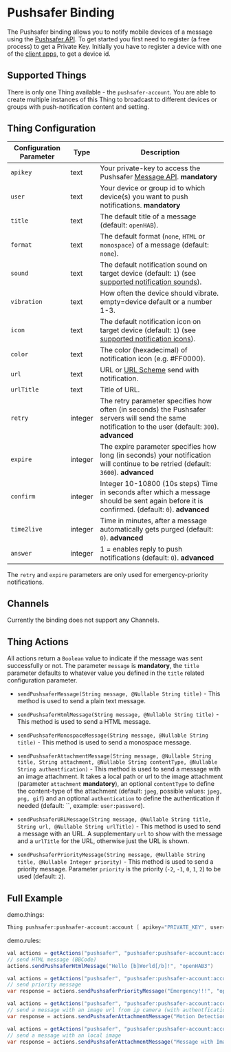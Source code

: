 # Pushsafer Binding

The Pushsafer binding allows you to notify mobile devices of a message using the [Pushsafer API](https://www.pushsafer.com/pushapi).
To get started you first need to register (a free process) to get a Private Key.
Initially you have to register a device with one of the [client apps](https://www.pushsafer.com/apps), to get a device id.

## Supported Things

There is only one Thing available - the `pushsafer-account`.
You are able to create multiple instances of this Thing to broadcast to different devices or groups with push-notification content and setting.

## Thing Configuration

| Configuration Parameter | Type    | Description                                                                                                                                          |
|-------------------------|---------|------------------------------------------------------------------------------------------------------------------------------------------------------|
| `apikey`                | text    | Your private-key to access the Pushsafer [Message API](https://www.pushsafer.com/pushapi). **mandatory**                                                                   |
| `user`                  | text    | Your device or group id to which device(s) you want to push notifications. **mandatory**                                                         |
| `title`                 | text    | The default title of a message (default: `openHAB`).                                                                                                 |
| `format`                | text    | The default format (`none`, `HTML` or `monospace`) of a message (default: `none`).                                                                   |
| `sound`                 | text    | The default notification sound on target device (default: `1`) (see [supported notification sounds](https://www.pushsafer.com/pushapi#api-sound)).         |
| `vibration`                 | text    | How often the device should vibrate. empty=device default or a number 1-3.         |
| `icon`                 | text    | The default notification icon on target device (default: `1`) (see [supported notification icons](https://www.pushsafer.com/pushapi#api-icon)).         |
| `color`                 | text    | The color (hexadecimal) of notification icon (e.g. #FF0000).         |
| `url`                 | text    | URL or [URL Scheme](https://www.pushsafer.com/url_schemes) send with notification.         |
| `urlTitle`                 | text    | Title of URL.         |
| `retry`                 | integer | The retry parameter specifies how often (in seconds) the Pushsafer servers will send the same notification to the user (default: `300`). **advanced** |
| `expire`                | integer | The expire parameter specifies how long (in seconds) your notification will continue to be retried (default: `3600`). **advanced**                   |
| `confirm`                 | integer | Integer 10-10800 (10s steps) Time in seconds after which a message should be sent again before it is confirmed. (default: `0`). **advanced** |
| `time2live`                | integer | Time in minutes, after a message automatically gets purged (default: `0`). **advanced**                   |
| `answer`                | integer | 1 = enables reply to push notifications (default: `0`). **advanced**                   |

The `retry` and `expire` parameters are only used for emergency-priority notifications.

## Channels

Currently the binding does not support any Channels.

## Thing Actions

All actions return a `Boolean` value to indicate if the message was sent successfully or not.
The parameter `message` is **mandatory**, the `title` parameter defaults to whatever value you defined in the `title` related configuration parameter.

- `sendPushsaferMessage(String message, @Nullable String title)` - This method is used to send a plain text message.

- `sendPushsaferHtmlMessage(String message, @Nullable String title)` - This method is used to send a HTML message.

- `sendPushsaferMonospaceMessage(String message, @Nullable String title)` - This method is used to send a monospace message.

- `sendPushsaferAttachmentMessage(String message, @Nullable String title, String attachment, @Nullable String contentType, @Nullable String authentfication)` - This method is used to send a message with an image attachment. It takes a local path or url to the image attachment (parameter `attachment` **mandatory**), an optional `contentType` to define the content-type of the attachment (default: `jpeg`, possible values: `jpeg, png, gif`) and an optional `authentication` to define the authentication if needed (default: ``, example: `user:password`).

- `sendPushsaferURLMessage(String message, @Nullable String title, String url, @Nullable String urlTitle)` - This method is used to send a message with an URL. A supplementary `url` to show with the message and a `urlTitle` for the URL, otherwise just the URL is shown.

- `sendPushsaferPriorityMessage(String message, @Nullable String title, @Nullable Integer priority)` - This method is used to send a priority message. Parameter `priority` is the priority (`-2`, `-1`, `0`, `1`, `2`) to be used (default: `2`).

## Full Example

demo.things:

```java
Thing pushsafer:pushsafer-account:account [ apikey="PRIVATE_KEY", user="DEVICE_ID" ]
```

demo.rules:

```java
val actions = getActions("pushsafer", "pushsafer:pushsafer-account:account")
// send HTML message (BBCode)
actions.sendPushsaferHtmlMessage("Hello [b]World[/b]!", "openHAB3")
```

```java
val actions = getActions("pushsafer", "pushsafer:pushsafer-account:account")
// send priority message
var response = actions.sendPushsaferPriorityMessage("Emergency!!!", "openHAB3", 2)
```

```java
val actions = getActions("pushsafer", "pushsafer:pushsafer-account:account")
// send a message with an image url from ip camera (with authentfication)
var response = actions.sendPushsaferAttachmentMessage("Motion Detection!!!", "openHAB3", "http://192.168.2.222:8088/tmpfs/snap.jpg", "jpeg", "admin:password")
```

```java
val actions = getActions("pushsafer", "pushsafer:pushsafer-account:account")
// send a message with an local image
var response = actions.sendPushsaferAttachmentMessage("Message with Image!", "openHAB3", "/openhab3/html/image.gif", "gif", "")
```
